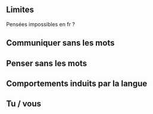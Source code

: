 ## Limites

Pensées impossibles en fr ?

## Communiquer sans les mots

## Penser sans les mots

## Comportements induits par la langue

## Tu / vous

